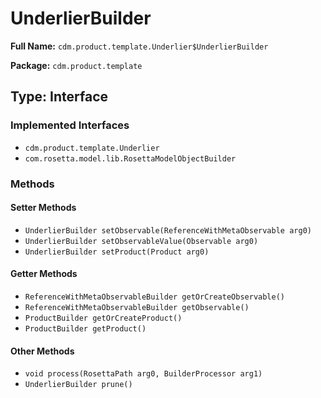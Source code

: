 # UnderlierBuilder

**Full Name:** `cdm.product.template.Underlier$UnderlierBuilder`

**Package:** `cdm.product.template`

## Type: Interface

### Implemented Interfaces

- `cdm.product.template.Underlier`
- `com.rosetta.model.lib.RosettaModelObjectBuilder`

### Methods

#### Setter Methods

- `UnderlierBuilder setObservable(ReferenceWithMetaObservable arg0)`
- `UnderlierBuilder setObservableValue(Observable arg0)`
- `UnderlierBuilder setProduct(Product arg0)`

#### Getter Methods

- `ReferenceWithMetaObservableBuilder getOrCreateObservable()`
- `ReferenceWithMetaObservableBuilder getObservable()`
- `ProductBuilder getOrCreateProduct()`
- `ProductBuilder getProduct()`

#### Other Methods

- `void process(RosettaPath arg0, BuilderProcessor arg1)`
- `UnderlierBuilder prune()`

